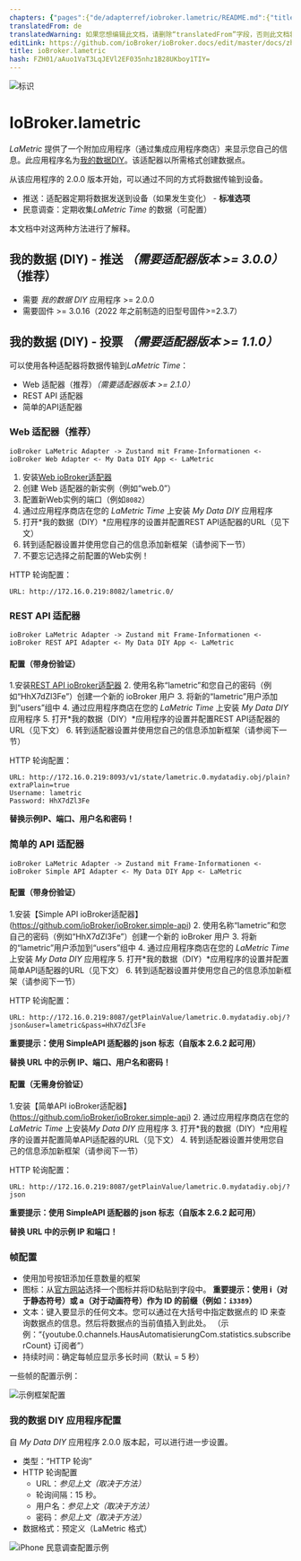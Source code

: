 ```yaml
---
chapters: {"pages":{"de/adapterref/iobroker.lametric/README.md":{"title":{"de":"ioBroker.lametric"},"content":"de/adapterref/iobroker.lametric/README.md"},"de/adapterref/iobroker.lametric/apps.md":{"title":{"de":"ioBroker.lametric"},"content":"de/adapterref/iobroker.lametric/apps.md"},"de/adapterref/iobroker.lametric/my-data-diy.md":{"title":{"de":"ioBroker.lametric"},"content":"de/adapterref/iobroker.lametric/my-data-diy.md"},"de/adapterref/iobroker.lametric/notifications.md":{"title":{"de":"ioBroker.lametric"},"content":"de/adapterref/iobroker.lametric/notifications.md"},"de/adapterref/iobroker.lametric/blockly.md":{"title":{"de":"ioBroker.lametric"},"content":"de/adapterref/iobroker.lametric/blockly.md"}}}
translatedFrom: de
translatedWarning: 如果您想编辑此文档，请删除“translatedFrom”字段，否则此文档将再次自动翻译
editLink: https://github.com/ioBroker/ioBroker.docs/edit/master/docs/zh-cn/adapterref/iobroker.lametric/my-data-diy.md
title: ioBroker.lametric
hash: FZH01/aAuo1VaT3LqJEVl2EF035nhz1B28UKboy1TIY=
---
```

![标识](../../../de/admin/lametric.png)

# IoBroker.lametric
*LaMetric* 提供了一个附加应用程序（通过集成应用程序商店）来显示您自己的信息。此应用程序名为[我的数据DIY](https://apps.lametric.com/apps/my_data__diy_/8942)。该适配器以所需格式创建数据点。

从该应用程序的 2.0.0 版本开始，可以通过不同的方式将数据传输到设备。

- 推送：适配器定期将数据发送到设备（如果发生变化） - **标准选项**
- 民意调查：定期收集*LaMetric Time* 的数据（可配置）

本文档中对这两种方法进行了解释。

## 我的数据 (DIY) - 推送 *（需要适配器版本 >= 3.0.0）*（推荐）
- 需要 *我的数据 DIY* 应用程序 >= 2.0.0
- 需要固件 >= 3.0.16（2022 年之前制造的旧型号固件>=2.3.7）

## 我的数据 (DIY) - 投票 *（需要适配器版本 >= 1.1.0）*
可以使用各种适配器将数据传输到*LaMetric Time*：

- Web 适配器（推荐）*（需要适配器版本 >= 2.1.0）*
- REST API 适配器
- 简单的API适配器

### Web 适配器（推荐）
```ioBroker LaMetric Adapter -> Zustand mit Frame-Informationen <- ioBroker Web Adapter <- My Data DIY App <- LaMetric```

1. 安装[Web ioBroker适配器](https://github.com/ioBroker/ioBroker.web)
2. 创建 Web 适配器的新实例（例如“web.0”）
3. 配置新Web实例的端口（例如``8082``）
4. 通过应用程序商店在您的 *LaMetric Time* 上安装 *My Data DIY* 应用程序
5. 打开*我的数据（DIY）*应用程序的设置并配置REST API适配器的URL（见下文）
6. 转到适配器设置并使用您自己的信息添加新框架（请参阅下一节）
7. 不要忘记选择之前配置的Web实例！

HTTP 轮询配置：

```
URL: http://172.16.0.219:8082/lametric.0/
```

### REST API 适配器
```ioBroker LaMetric Adapter -> Zustand mit Frame-Informationen <- ioBroker REST API Adapter <- My Data DIY App <- LaMetric```

#### 配置（带身份验证）
1.安装[REST API ioBroker适配器](https://github.com/ioBroker/ioBroker.rest-api)
2. 使用名称“lametric”和您自己的密码（例如“HhX7dZl3Fe”）创建一个新的 ioBroker 用户
3. 将新的“lametric”用户添加到“users”组中
4. 通过应用程序商店在您的 *LaMetric Time* 上安装 *My Data DIY* 应用程序
5. 打开*我的数据（DIY）*应用程序的设置并配置REST API适配器的URL（见下文）
6. 转到适配器设置并使用您自己的信息添加新框架（请参阅下一节）

HTTP 轮询配置：

```
URL: http://172.16.0.219:8093/v1/state/lametric.0.mydatadiy.obj/plain?extraPlain=true
Username: lametric
Password: HhX7dZl3Fe
```

**替换示例IP、端口、用户名和密码！**

### 简单的 API 适配器
```ioBroker LaMetric Adapter -> Zustand mit Frame-Informationen <- ioBroker Simple API Adapter <- My Data DIY App <- LaMetric```

#### 配置（带身份验证）
1.安装【Simple API ioBroker适配器】(https://github.com/ioBroker/ioBroker.simple-api)
2. 使用名称“lametric”和您自己的密码（例如“HhX7dZl3Fe”）创建一个新的 ioBroker 用户
3. 将新的“lametric”用户添加到“users”组中
4. 通过应用程序商店在您的 *LaMetric Time* 上安装 *My Data DIY* 应用程序
5. 打开*我的数据（DIY）*应用程序的设置并配置简单API适配器的URL（见下文）
6. 转到适配器设置并使用您自己的信息添加新框架（请参阅下一节）

HTTP 轮询配置：

```
URL: http://172.16.0.219:8087/getPlainValue/lametric.0.mydatadiy.obj/?json&user=lametric&pass=HhX7dZl3Fe
```

**重要提示：使用 SimpleAPI 适配器的 json 标志（自版本 2.6.2 起可用）**

**替换 URL 中的示例 IP、端口、用户名和密码！**

#### 配置（无需身份验证）
1.安装【简单API ioBroker适配器】(https://github.com/ioBroker/ioBroker.simple-api)
2. 通过应用程序商店在您的*LaMetric Time* 上安装*My Data DIY* 应用程序
3. 打开*我的数据（DIY）*应用程序的设置并配置简单API适配器的URL（见下文）
4. 转到适配器设置并使用您自己的信息添加新框架（请参阅下一节）

HTTP 轮询配置：

```
URL: http://172.16.0.219:8087/getPlainValue/lametric.0.mydatadiy.obj/?json
```

**重要提示：使用 SimpleAPI 适配器的 json 标志（自版本 2.6.2 起可用）**

**替换 URL 中的示例 IP 和端口！**

### 帧配置
- 使用加号按钮添加任意数量的框架
- 图标：从[官方网站](https://developer.lametric.com/icons)选择一个图标并将ID粘贴到字段中。 **重要提示：使用 i（对于静态符号）或 a（对于动画符号）作为 ID 的前缀（例如：`i3389`）**
- 文本：键入要显示的任何文本。您可以通过在大括号中指定数据点的 ID 来查询数据点的信息。然后将数据点的当前值插入到此处。 （示例：“{youtube.0.channels.HausAutomatisierungCom.statistics.subscriberCount} 订阅者”）
- 持续时间：确定每帧应显示多长时间（默认 = 5 秒）

一些帧的配置示例：

![示例框架配置](../../../de/adapterref/iobroker.lametric/img/my-data-diy.png)

### 我的数据 DIY 应用程序配置
自 *My Data DIY* 应用程序 2.0.0 版本起，可以进行进一步设置。

- 类型：“HTTP 轮询”
- HTTP 轮询配置
    - URL：*参见上文（取决于方法）*
    - 轮询间隔：15 秒。
    - 用户名：*参见上文（取决于方法）*
    - 密码：*参见上文（取决于方法）*
- 数据格式：预定义（LaMetric 格式）

![iPhone 民意调查配置示例](../../../de/adapterref/iobroker.lametric/img/my-data-diy-iphone-poll.png)